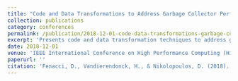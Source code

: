 ```yaml
---
title: "Code and Data Transformations to Address Garbage Collector Performance in Big Data Processing"
collection: publications
category: conferences
permalink: /publication/2018-12-01-code-data-transformations-garbage-collector
excerpt: 'Presents code and data transformation techniques to address garbage collector performance bottlenecks in big data processing applications.'
date: 2018-12-01
venue: 'IEEE International Conference on High Performance Computing (HiPC)'
paperurl: ''
citation: 'Fenacci, D., Vandierendonck, H., & Nikolopoulos, D. (2018). &quot;Code and Data Transformations to Address Garbage Collector Performance in Big Data Processing.&quot; In <i>2018 IEEE 25th International Conference on High Performance Computing (HiPC)</i>, 284-293.'
---
```

